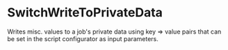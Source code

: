 SwitchWriteToPrivateData
========================

Writes misc. values to a job's private data using key => value pairs that can be set in the script configurator as input parameters. 
